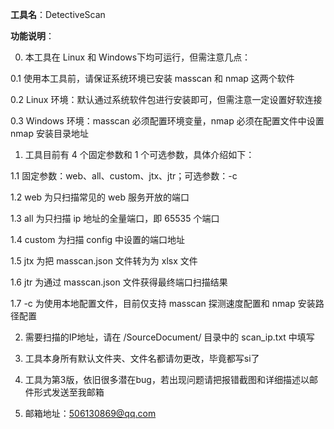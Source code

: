 **工具名**：DetectiveScan

**功能说明**：

0. 本工具在 Linux 和 Windows下均可运行，但需注意几点：

0.1  使用本工具前，请保证系统环境已安装 masscan 和 nmap 这两个软件

0.2  Linux 环境：默认通过系统软件包进行安装即可，但需注意一定设置好软连接

0.3  Windows 环境：masscan 必须配置环境变量，nmap 必须在配置文件中设置 nmap 安装目录地址

1. 工具目前有 4 个固定参数和 1 个可选参数，具体介绍如下：

1.1  固定参数：web、all、custom、jtx、jtr；可选参数：-c

1.2  web 为只扫描常见的 web 服务开放的端口

1.3  all 为只扫描 ip 地址的全量端口，即 65535 个端口

1.4  custom 为扫描 config 中设置的端口地址

1.5  jtx 为把 masscan.json 文件转为为 xlsx 文件

1.6  jtr 为通过 masscan.json 文件获得最终端口扫描结果

1.7  -c  为使用本地配置文件，目前仅支持 masscan 探测速度配置和 nmap 安装路径配置

2. 需要扫描的IP地址，请在 /SourceDocument/ 目录中的 scan_ip.txt 中填写

3. 工具本身所有默认文件夹、文件名都请勿更改，毕竟都写si了

4. 工具为第3版，依旧很多潜在bug，若出现问题请把报错截图和详细描述以邮件形式发送至我邮箱

5. 邮箱地址：506130869@qq.com

